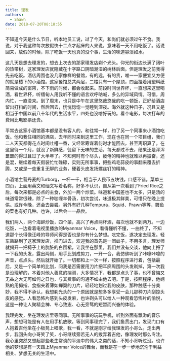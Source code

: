 ```yaml
---
title: 理发
authors:
  - Shawn
date: 2018-07-20T08:18:55
---
```

不知道今天是什么节日，听本地员工说，过了今天，和尚们就必须过午不食。我说，对于我这种每次放假快十二点才起床的人来说，意味着一天不用吃饭了。话说回来，放假的时候，除了吃饭一天也真的没个事，生活的味道寡淡如水。

<!-- more -->

这几天是想去理发的，想去上次去的那家理发店剃个光头。仰光的街边长满了阔叶的热带树，这家理发店就隐藏在十字路口阴暗潮湿的树林后面。但是理发之前我得先去吃饭。酒店周围也没几家像样的餐馆，有的远，有的贵，唯一一家便宜又方便的就是楼下的小酒馆。这家餐馆总共两层，二楼只有一个屋顶，四面挂着用塑料纸简易做成的窗帘，不下雨的时候，都会收起来。前段时间世界杯，一直想来这里喝酒，看世界杯，听缅甸人用我听不懂的语言欢呼呐喊，多么的异域风情。可惜，周内忙，一直没来。到了周末，也只是中午在这里悠哉悠哉的吃一顿饭，正好给酒店留出打扫的时间，然后回去，恍恍惚惚一觉睡到深夜。海外就这种日子，况且又是相当于中国以前八十年代的生活水平，四处也没啥好玩的。看个电影，每次打车的费用比电影票还贵。

平常去这家小酒馆基本都是没有客人的，和往常一样，约了另一个同事来小酒馆吃饭。他和我住相同的酒店，去年同时来到这里工作，现在也在同一个项目组，我们二人天天都得花点时间吐槽一番，又经常筹谋着何时才能回去，甚至离职算了。在这里待一个月，就没了新鲜感，徒留下无味的生活，每天都过不去，结果还是浑浑噩噩的得过且过了大半年了。不知何时有个尽头，疲倦的精神也就难以再振奋，还是混，继续着每天假装忙忙碌碌，实则无所事事，把些鸡毛蒜皮的事翻来覆去折腾，又或是一些重复无聊的业务，硬着头皮发扬螺丝钉的精神。

小酒馆主营丹麦的Turborg，一杯一千，相当于人民币五块钱，口感不错。菜单三四页，上面用英文和缅文写着名称，好多不认识，自从第一次看到了Fried Rice之后，每次来都是必点的主食，外加一两个炒菜。味道和中国差也不太多，只是汤的味道常常很辣，除了一种咖喱羊骨汤，初次尝试，味道极其鲜美，可惜只在晚上提供。或许今晚，还会去尝尝。另外有好几种Tempura，Squid、Prawn等等，鳗鱼的菜也有好几种。也许，以后会一一品尝。

我们两人，两个海鲜炒饭，四个菜，高兴了再点两杯酒，每次也就不到两万。一边吃饭，一边看着电视里播放的Myanmar Voice，看得懂听不懂，一曲终了，不知道那个长得像汪峰的导师问得是否也是你有什么梦想。吃完饭，遂决定去理发。轻车熟路到了这家理发店，推门进去，欢迎我的首先是一团蚊子，不用多言，理发师就揭开一把椅子上的肮脏的白围裙，让我坐在那里，我们并没有交谈，他向上捋了一下我的头发，露出两侧，用手比划成剪刀，一开一合，我仿佛听到了咔嚓咔嚓的声音，点点头。然后就开始了。一切都和上一次一样，按照程序进行着，包括最后，又是一个简单的比划，问我是否需要用刀片把耳廓周围的头发剃掉，第一次我是没理解的，本着对他人善意的揣测，大多情况下，我都是点头了事，也不曾悔又无益之大无可如何之日也，与其费事的沟通不如由他去吧。于是，按照程序，他娴熟的用拇指、食指夹着薄如蝉翼的刀片，轻轻地划过我的皮肤，那种触感十分美妙，我不得不承认，我想剃光头的一个原因就是想多多享受一会儿那种刀片刮掠头皮的感觉。人看恐怖片感到头皮发麻，也许剃头可以给人一种观看恐怖片的愉悦，这是一种让人聚精会神、专心致志、心无旁骛的短暂而兴奋的体验。

我理完发，坐在理发店里等同事。无所事事的玩玩手机，听到外面有飘渺的音乐声，想想可能是有人在用手机放歌。等到同事理完了，我们鱼贯出门，发现门口有人抱着吉他坐在小板凳上唱歌，我一看，不就是刚才给我理发的小哥么。走出两步，我回头向小哥笑了笑，小哥继续旁若无人的拨弄着吉他，像理发时那么专注。我心里突然又想起那些老生常谈的平淡中的伟大之类的话，不知小哥听过没。也许他的梦想是有一天踏上Myanmar Voice的舞台，而我是在一步一步地沉沦于利益相关、梦想无关的生活中。
